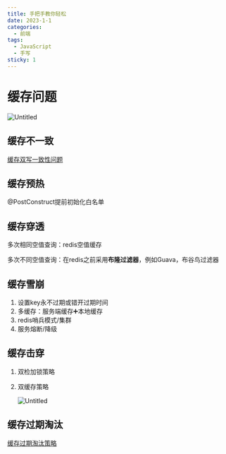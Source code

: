 ```yaml
---
title: 手把手教你轻松
date: 2023-1-1
categories:
  - 前端
tags:
  - JavaScript
  - 手写
sticky: 1
---
```


# 缓存问题

![Untitled](https://prod-files-secure.s3.us-west-2.amazonaws.com/0313e053-771b-4bf8-8f8c-7da958a3d613/8695dca0-0bd0-4875-a1c3-0ab7301b7809/Untitled.png)

## 缓存不一致

[缓存双写一致性问题](https://www.notion.so/85d62a7622bb493aa2966321f3440945?pvs=21)

## 缓存预热

@PostConstruct提前初始化白名单

## 缓存穿透

多次相同空值查询：redis空值缓存

多次不同空值查询：在redis之前采用**布隆过滤器**，例如Guava，布谷鸟过滤器

## 缓存雪崩

1. 设置key永不过期或错开过期时间
2. 多缓存：服务端缓存➕本地缓存
3. redis哨兵模式/集群
4. 服务熔断/降级

## 缓存击穿

1. 双检加锁策略
2. 双缓存策略
    
    ![Untitled](https://prod-files-secure.s3.us-west-2.amazonaws.com/0313e053-771b-4bf8-8f8c-7da958a3d613/89e0ff40-6a51-4f49-b851-41bdeaa8bfec/Untitled.png)
    

## 缓存过期淘汰

[缓存过期淘汰策略](https://www.notion.so/c36bc31346d544f8a55204112d0812e7?pvs=21)